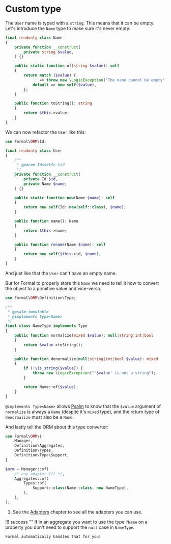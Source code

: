 # Custom type

The `User` name is typed with a `string`. This means that it can be empty. Let's introduce the `Name` type to make sure it's never empty:

```php title="Name.php"
final readonly class Name
{
    private function __construct(
        private string $value,
    ) {}

    public static function of(string $value): self
    {
        return match ($value) {
            '' => throw new \LogicException('The name cannot be empty'),
            default => new self($value),
        };
    }

    public function toString(): string
    {
        return $this->value;
    }
}
```

We can now refactor the `User` like this:

```php title="User.php" hl_lines="10 13 18 23"
use Formal\ORM\Id;

final readonly class User
{
    /**
     * @param Id<self> $id
     */
    private function __construct(
        private Id $id,
        private Name $name,
    ) {}

    public static function new(Name $name): self
    {
        return new self(Id::new(self::class), $name);
    }

    public function name(): Name
    {
        return $this->name;
    }

    public function rename(Name $name): self
    {
        return new self($this->id, $name);
    }
}
```

And just like that the `User` can't have an empty name.

But for Formal to properly store this `Name` we need to tell it how to convert the object to a primitive value and vice-versa.

```php title="NameType.php"
use Formal\ORM\Definition\Type;

/**
 * @psalm-immutable
 * @implements Type<Name>
 */
final class NameType implements Type
{
    public function normalize(mixed $value): null|string|int|bool
    {
        return $value->toString();
    }

    public function denormalize(null|string|int|bool $value): mixed
    {
        if (!\is_string($value)) {
            throw new \LogicException("'$value' is not a string");
        }

        return Name::of($value);
    }
}
```

`@implements Type<Name>` allows [Psalm](https://psalm.dev) to know that the `$value` argument of `normalize` is always a `Name` (despite it's `mixed` type), and the return type of `denormalize` must also be a `Name`.

And lastly tell the ORM about this type converter:

```php
use Formal\ORM\{
    Manager,
    Definition\Aggregates,
    Definition\Types,
    Definition\Type\Support,
}

$orm = Manager::of(
    /* any adapter (1) */,
    Aggregates::of(
        Types::of(
            Support::class(Name::class, new NameType),
        ),
    ),
);
```

1. See the [Adapters](../adapters/index.md) chapter to see all the adapters you can use.

!!! success ""
    If in an aggregate you want to use the type `?Name` on a property you don't need to support the `null` case in `NameType`.

    Formal automatically handles that for you!
